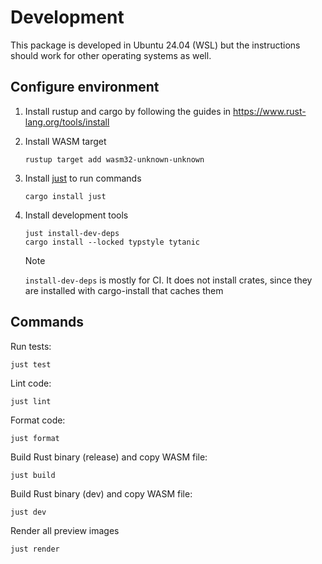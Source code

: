 # Development

This package is developed in Ubuntu 24.04 (WSL) but the instructions should work for other operating systems as well.

## Configure environment

1. Install rustup and cargo by following the guides in https://www.rust-lang.org/tools/install

1. Install WASM target

    ```console
    rustup target add wasm32-unknown-unknown    
    ```

1. Install [just](https://github.com/casey/just) to run commands

    ```console
    cargo install just
    ```

1. Install development tools

    ```console
    just install-dev-deps
    cargo install --locked typstyle tytanic
    ```

    > [!NOTE]
    > `install-dev-deps` is mostly for CI.
    > It does not install crates, since they are installed with cargo-install that caches them

## Commands

Run tests:

```console
just test
```

Lint code:

```console
just lint
```

Format code:

```console
just format
```

Build Rust binary (release) and copy WASM file:

```console
just build
```

Build Rust binary (dev) and copy WASM file:

```console
just dev
```

Render all preview images

```console
just render
```
